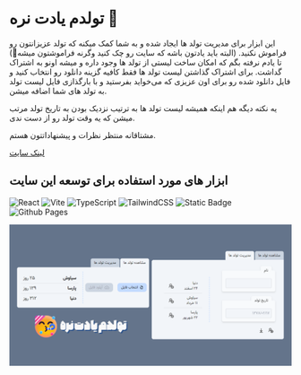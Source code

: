 # تولدم یادت نره 🥳
این ابزار برای مدیریت تولد ها ایجاد شده و به شما کمک میکنه که تولد عزیزانتون رو فراموش نکنید. (البته باید یادتون باشه که سایت رو چک کنید وگرنه فراموشتون میشه🤭)
تا یادم نرفته بگم که امکان ساخت لیستی از تولد ها وجود داره و میشه اونو به اشتراک گداشت. برای اشتراک گذاشتن لیست تولد ها فقط کافیه گزینه دانلود رو انتخاب کنید و فایل دانلود شده رو برای اون عزیزی که می‌خواید بفرستید و با بارگذازی فایل لیست تولد به تولد های شما اضافه میشن.

یه نکته دیگه هم اینکه همیشه لیست تولد ها به ترتیب نزدیک بودن به تاریخ تولد مرتب میشن که یه وقت تولد رو از دست ندی.

مشتاقانه منتظر نظرات و پیشنهاداتتون هستم.

[لینک سایت](https://myadegari.github.io/birthday-reminder/)

## ابزار های مورد استفاده برای توسعه این سایت
![React](https://img.shields.io/badge/React-%2320232a.svg?logo=react&logoColor=%2361DAFB)
![Vite](https://img.shields.io/badge/Vite-646CFF?logo=vite&logoColor=fff)
![TypeScript](https://img.shields.io/badge/TypeScript-3178C6?logo=typescript&logoColor=fff)
![TailwindCSS](https://img.shields.io/badge/Tailwind%20CSS-%2338B2AC.svg?logo=tailwind-css&logoColor=white)
![Static Badge](https://img.shields.io/badge/zustand-black)
![Github Pages](https://img.shields.io/badge/Github%20Pages-121013?logo=github&logoColor=white)

<p align="center">
  <img src="readme.png" />
</p>
